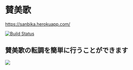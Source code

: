 <h1>賛美歌</h1>


https://sanbika.herokuapp.com/

[![Build Status](https://travis-ci.org/gazayas/sanbika.png?branch=master)](https://travis-ci.org/gazayas/sanbika)

<h2>賛美歌の転調を簡単に行うことができます</h2>

![](https://media.giphy.com/media/3oKIPd5nkRqjM23kNa/giphy.gif)
